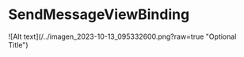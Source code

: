 # SendMessageViewBinding
![Alt text](/../<branch imagenes>imagen_2023-10-13_095332600.png?raw=true "Optional Title")
